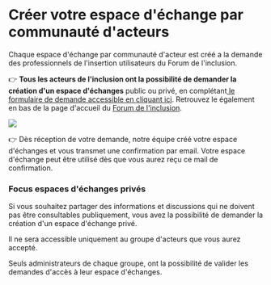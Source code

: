 # Créer votre espace d'échange par communauté d'acteurs

Chaque espace d'échange par communauté d'acteur est créé a la demande des professionnels de l'insertion utilisateurs du Forum de l'inclusion.

👉 **Tous les acteurs de l'inclusion ont la possibilité de demander la création d'un espace d'échanges** public ou privé, en complétant[ le formulaire de demande accessible en cliquant ici](https://itou.typeform.com/to/zFp8dBpD). Retrouvez le également en bas de la page d'accueil du [Forum de l'inclusion](https://forum.inclusion.beta.gouv.fr).

![](<../../.gitbook/assets/image (33).png>)



👉 Dès réception de votre demande, notre équipe créé votre espace d'échanges et vous transmet une confirmation par email. Votre espace d'échange peut être utilisé dès que vous aurez reçu ce mail de confirmation.



### Focus espaces d'échanges privés

Si vous souhaitez partager des informations et discussions qui ne doivent pas être consultables publiquement, vous avez la possibilité de demander la création d'un espace d'échange privé.

Il ne sera accessible uniquement au groupe d'acteurs que vous aurez accepté.

Seuls administrateurs de chaque groupe, ont la possibilité de valider les demandes d'accès à leur espace d'échanges.





